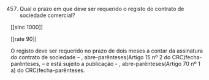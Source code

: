 457.  Qual  o  prazo  em  que  deve  ser  requerido  o  registo  do  contrato  de sociedade comercial?

[[slnc 1000]]

[[rate 90]]

O  registo  deve  ser  requerido  no  prazo  de  dois  meses  a  contar  da  assinatura do contrato de sociedade  – , abre-parênteses(Artigo  15  nº  2  do  CRC)fecha-parênteses,  –  e está sujeito a publicação - , abre-parênteses(Artigo 70 nº 1 a) do CRC)fecha-parênteses.
